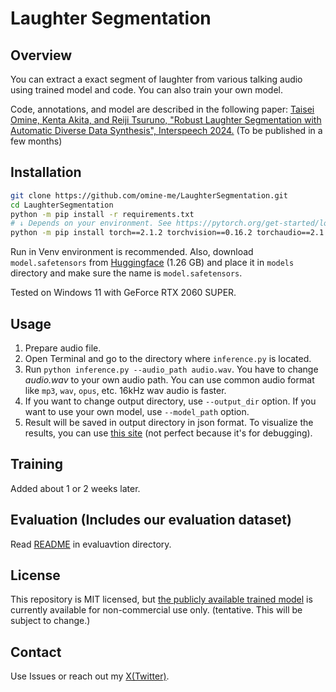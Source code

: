# Laughter Segmentation

## Overview
You can extract a exact segment of laughter from various talking audio using trained model and code. You can also train your own model.

Code, annotations, and model are described in the following paper:
[Taisei Omine, Kenta Akita, and Reiji Tsuruno, "Robust Laughter Segmentation with Automatic Diverse Data Synthesis", Interspeech 2024.]() (To be published in a few months)

## Installation
```sh
git clone https://github.com/omine-me/LaughterSegmentation.git
cd LaughterSegmentation
python -m pip install -r requirements.txt
# ↓ Depends on your environment. See https://pytorch.org/get-started/locally/
python -m pip install torch==2.1.2 torchvision==0.16.2 torchaudio==2.1.2 --index-url https://download.pytorch.org/whl/cu121
```
Run in Venv environment is recommended. Also, download `model.safetensors` from [Huggingface](https://huggingface.co/omine-me/LaughterSegmentation/tree/main) (1.26 GB) and place it in `models` directory and make sure the name is `model.safetensors`.

Tested on Windows 11 with GeForce RTX 2060 SUPER.

## Usage
1. Prepare audio file.
1. Open Terminal and go to the directory where `inference.py` is located.
1. Run `python inference.py --audio_path audio.wav`. You have to change *audio.wav* to your own audio path. You can use common audio format like `mp3`, `wav`, `opus`, etc. 16kHz wav audio is faster.
1. If you want to change output directory, use  `--output_dir` option. If you want to use your own model, use `--model_path` option.
1. Result will be saved in output directory in json format. To visualize the results, you can use [this site](https://omine-me.github.io/AudioDatasetChecker/compare.html) (not perfect because it's for debugging).

## Training
Added about 1 or 2 weeks later.

## Evaluation (Includes our evaluation dataset)
Read [README](/evaluation/README.md) in evaluavtion directory.

## License
This repository is MIT licensed, but [the publicly available trained model](https://huggingface.co/omine-me/LaughterSegmentation/tree/main) is currently available for non-commercial use only. (tentative. This will be subject to change.)

## Contact
Use Issues or reach out my [X(Twitter)](https://x.com/mineBeReal).
